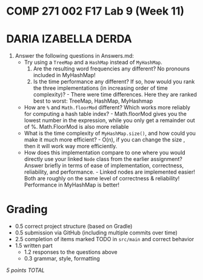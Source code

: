 # COMP 271 002 F17 Lab 9 (Week 11)

# DARIA IZABELLA DERDA 


1. Answer the following questions in Answers.md:
    - Try using a `TreeMap` and a `HashMap` instead of `MyHashMap`.
        1. Are the resulting word frequencies any different? No pronouns included in MyHashMap!
        1. Is the time performance any different? If so, how would you rank the three implementations (in increasing order of time complexity)?
          - There were time differences. Here they are ranked best to worst: TreeMap, HashMap, MyHashmap
    - How are `%` and `Math.floorMod` different? Which works more reliably for computing a hash table index?
                - Math.floorMod gives you the lowest number in the expression, while you only get a remainder out of %. Math.FloorMod is also more reliable
    - What is the time complexity of `MyHashMap.size()`, and how could you make it much more efficient?
                - O(n), if you can change the size , then it will work way more efficiently. 
    - How does this implementation compare to one where you would directly use your linked `Node` class from the earlier assignment? Answer briefly in terms of ease of implementation, correctness, reliability, and performance.
                - Linked nodes are implemented easier! Both are roughly on the same level of correctness & reliability! Performance in MyHashMap is better!
# Grading

- 0.5 correct project structure (based on Gradle)
- 0.5 submission via GitHub (including multiple commits over time)
- 2.5 completion of items marked TODO in `src/main` and correct behavior
- 1.5 written part
    - 1.2 responses to the questions above
    - 0.3 grammar, style, formatting

*5 points TOTAL*

